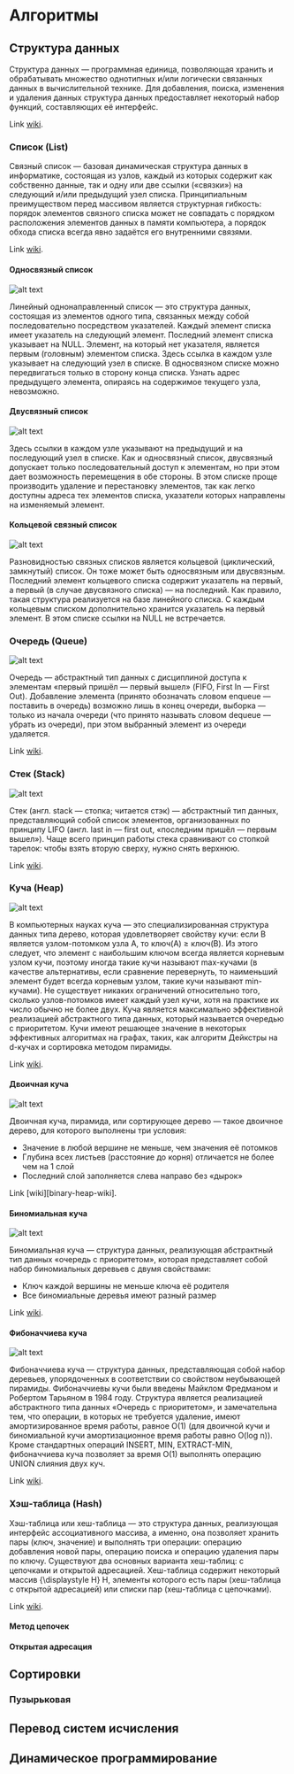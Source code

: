 # Алгоритмы

## Структура данных 
Структура данных — программная единица, позволяющая хранить и обрабатывать множество однотипных и/или логически связанных данных в вычислительной технике. Для добавления, поиска, изменения и удаления данных структура данных предоставляет некоторый набор функций, составляющих её интерфейс.

Link [wiki][data-structure-wiki].

### Список (List)
Связный список — базовая динамическая структура данных в информатике, состоящая из узлов, каждый из которых содержит как собственно данные, так и одну или две ссылки («связки») на следующий и/или предыдущий узел списка. Принципиальным преимуществом перед массивом является структурная гибкость: порядок элементов связного списка может не совпадать с порядком расположения элементов данных в памяти компьютера, а порядок обхода списка всегда явно задаётся его внутренними связями.

Link [wiki][list-wiki].

#### Односвязный список
![alt text][list-one-image] 

Линейный однонаправленный список — это структура данных, состоящая из элементов одного типа, связанных между собой последовательно посредством указателей. Каждый элемент списка имеет указатель на следующий элемент. Последний элемент списка указывает на NULL. Элемент, на который нет указателя, является первым (головным) элементом списка. Здесь ссылка в каждом узле указывает на следующий узел в списке. В односвязном списке можно передвигаться только в сторону конца списка. Узнать адрес предыдущего элемента, опираясь на содержимое текущего узла, невозможно.

#### Двусвязный список 
![alt text][list-two-image]

Здесь ссылки в каждом узле указывают на предыдущий и на последующий узел в списке. Как и односвязный список, двусвязный допускает только последовательный доступ к элементам, но при этом дает возможность перемещения в обе стороны. В этом списке проще производить удаление и перестановку элементов, так как легко доступны адреса тех элементов списка, указатели которых направлены на изменяемый элемент.

#### Кольцевой связный список 
![alt text][list-ring-image]

Разновидностью связных списков является кольцевой (циклический, замкнутый) список. Он тоже может быть односвязным или двусвязным. Последний элемент кольцевого списка содержит указатель на первый, а первый (в случае двусвязного списка) — на последний. Как правило, такая структура реализуется на базе линейного списка. С каждым кольцевым списком дополнительно хранится указатель на первый элемент. В этом списке ссылки на NULL не встречается.

### Очередь (Queue)
![alt text][queue-image]

Очередь — абстрактный тип данных с дисциплиной доступа к элементам «первый пришёл — первый вышел» (FIFO, First In — First Out). Добавление элемента (принято обозначать словом enqueue — поставить в очередь) возможно лишь в конец очереди, выборка — только из начала очереди (что принято называть словом dequeue — убрать из очереди), при этом выбранный элемент из очереди удаляется.

Link [wiki][queue-wiki].

### Стек (Stack)
![alt text][stack-image]

Стек (англ. stack — стопка; читается стэк) — абстрактный тип данных, представляющий собой список элементов, организованных по принципу LIFO (англ. last in — first out, «последним пришёл — первым вышел»).
Чаще всего принцип работы стека сравнивают со стопкой тарелок: чтобы взять вторую сверху, нужно снять верхнюю.

Link [wiki][stack-wiki].

### Куча (Heap)
![alt text][heap-image]

В компьютерных науках куча — это специализированная структура данных типа дерево, которая удовлетворяет свойству кучи: если B является узлом-потомком узла A, то ключ(A) ≥ ключ(B). Из этого следует, что элемент с наибольшим ключом всегда является корневым узлом кучи, поэтому иногда такие кучи называют max-кучами (в качестве альтернативы, если сравнение перевернуть, то наименьший элемент будет всегда корневым узлом, такие кучи называют min-кучами). Не существует никаких ограничений относительно того, сколько узлов-потомков имеет каждый узел кучи, хотя на практике их число обычно не более двух. Куча является максимально эффективной реализацией абстрактного типа данных, который называется очередью с приоритетом. Кучи имеют решающее значение в некоторых эффективных алгоритмах на графах, таких, как алгоритм Дейкстры на d-кучах и сортировка методом пирамиды.

Link [wiki][heap-wiki].

#### Двоичная куча
![alt text][binary-heap-image]

Двоичная куча, пирамида, или сортирующее дерево — такое двоичное дерево, для которого выполнены три условия:
* Значение в любой вершине не меньше, чем значения её потомков
* Глубина всех листьев (расстояние до корня) отличается не более чем на 1 слой
* Последний слой заполняется слева направо без «дырок»

Link [wiki][binary-heap-wiki].

#### Биномиальная куча
![alt text][binomial-heap-image]

Биномиальная куча — структура данных, реализующая абстрактный тип данных «очередь с приоритетом», которая представляет собой набор биномиальных деревьев с двумя свойствами:
* Ключ каждой вершины не меньше ключа её родителя
* Все биномиальные деревья имеют разный размер

Link [wiki][binomial-heap-wiki].

#### Фибоначчиева куча
![alt text][fibonacci-heap-image]

Фибоначчиева куча — структура данных, представляющая собой набор деревьев, упорядоченных в соответствии со свойством неубывающей пирамиды. Фибоначчиевы кучи были введены Майклом Фредманом и Робертом Тарьяном в 1984 году.
Структура является реализацией абстрактного типа данных «Очередь с приоритетом», и замечательна тем, что операции, в которых не требуется удаление, имеют амортизированное время работы, равное O(1) (для двоичной кучи и биномиальной кучи амортизационное время работы равно O(log n)). Кроме стандартных операций INSERT, MIN, EXTRACT-MIN, фибоначчиева куча позволяет за время O(1) выполнять операцию UNION слияния двух куч.

Link [wiki][fibonacci-heap-wiki].

### Хэш-таблица (Hash)
Хэш-таблица или хеш-таблица — это структура данных, реализующая интерфейс ассоциативного массива, а именно, она позволяет хранить пары (ключ, значение) и выполнять три операции: операцию добавления новой пары, операцию поиска и операцию удаления пары по ключу.
Существуют два основных варианта хеш-таблиц: с цепочками и открытой адресацией. Хеш-таблица содержит некоторый массив {\displaystyle H} H, элементы которого есть пары (хеш-таблица с открытой адресацией) или списки пар (хеш-таблица с цепочками).

Link [wiki][hash-wiki].

#### Метод цепочек


#### Открытая адресация

## Сортировки
### Пузырьковая
## Перевод систем исчисления
## Динамическое программирование

[data-structure-wiki]: https://ru.wikipedia.org/wiki/Структура_данных
[list-wiki]: https://ru.wikipedia.org/wiki/Связный_список
[queue-wiki]: https://ru.wikipedia.org/wiki/Очередь_(программирование)
[stack-wiki]: https://ru.wikipedia.org/wiki/Стек
[heap-wiki]: https://ru.wikipedia.org/wiki/Куча_(структура_данных)
[binary-heap-image]: https://ru.wikipedia.org/wiki/Двоичная_куча
[binomial-heap-wiki]: https://ru.wikipedia.org/wiki/Биномиальная_куча
[fibonacci-heap-wiki]: https://ru.wikipedia.org/wiki/Фибоначчиева_куча
[hash-wiki]: https://ru.wikipedia.org/wiki/Хеш-таблица

[list-one-image]: https://upload.wikimedia.org/wikipedia/commons/thumb/9/9c/Single_linked_list.png/800px-Single_linked_list.png "Single linked"
[list-two-image]: https://upload.wikimedia.org/wikipedia/commons/thumb/c/ca/Doubly_linked_list.png/800px-Doubly_linked_list.png "Doubly linked"
[list-ring-image]: https://upload.wikimedia.org/wikipedia/commons/thumb/9/98/Circurlar_linked_list.png/800px-Circurlar_linked_list.png "Circurlar linked"
[queue-image]: https://upload.wikimedia.org/wikipedia/commons/thumb/5/52/Data_Queue.svg/440px-Data_Queue.svg.png "Queue"
[stack-image]: https://upload.wikimedia.org/wikipedia/commons/2/23/Stack_preview.png "Stack"
[heap-image]: https://upload.wikimedia.org/wikipedia/commons/thumb/3/38/Max-Heap.svg/480px-Max-Heap.svg.png "Heap"
[heap-binary-image]: https://upload.wikimedia.org/wikipedia/commons/0/07/Сортирующее_дерево.svg "Binary heap"
[binomial-heap-image]: https://upload.wikimedia.org/wikipedia/commons/1/17/Binomial_heap_example.png "Binomial heap"
[fibonacci-heap-image]: https://upload.wikimedia.org/wikipedia/commons/c/cb/Fibbonachi_kucha.GIF "Fibonacci heap"